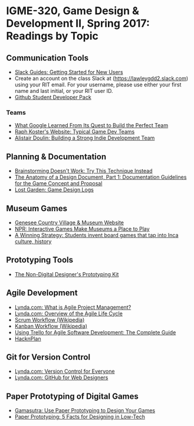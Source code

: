 # IGME-320, Game Design & Development II, Spring 2017: Readings by Topic

## Communication Tools
* [Slack Guides: Getting Started for New Users](https://get.slack.help/hc/en-us/articles/218080037-Getting-started-for-new-users)
 * Create an account on the class Slack at (https://lawleygdd2.slack.com) using your RIT email. For your username, please use either your first name and last initial, or your RIT user ID.
* [Github Student Developer Pack](https://education.github.com/pack)

### Teams
* [What Google Learned From Its Quest to Build the Perfect Team](https://www.nytimes.com/2016/02/28/magazine/what-google-learned-from-its-quest-to-build-the-perfect-team.html?_r=0)
* [Raph Koster's Website: Typical Game Dev Teams](http://www.raphkoster.com/2007/11/02/typical-game-dev-teams/)
* [Alistair Doulin: Building a Strong Indie Development Team](http://www.gamasutra.com/blogs/AlistairDoulin/20100107/86323/Building_A_Strong_Indie_Game_Development_Team.php)

## Planning & Documentation
* [Brainstorming Doesn't Work: Try This Technique Instead](https://www.fastcompany.com/3033567/agendas/brainstorming-doesnt-work-try-this-technique-instead)
* [The Anatomy of a Design Document, Part 1: Documentation Guidelines for the Game Concept and Proposal](http://www.gamasutra.com/view/feature/131791/the_anatomy_of_a_design_document_.php)
* [Lost Garden: Game Design Logs](http://www.lostgarden.com/2011/05/game-design-logs.html)

## Museum Games
* [Genesee Country Village & Museum Website](http://gcv.org)
* [NPR: Interactive Games Make Museums a Place to Play](http://www.npr.org/templates/story/story.php?storyId=99244253)
* [A Winning Strategy: Students invent board games that tap into Inca culture, history](http://newsroom.ucla.edu/stories/it-s-a-winning-strategy-students-271697)

## Prototyping Tools
* [The Non-Digital Designer's Prototyping Kit](https://learn.canvas.net/courses/3/pages/level-5-dot-3-the-non-digital-designers-prototyping-kit)

## Agile Development
* [Lynda.com: What is Agile Project Management?](https://www.lynda.com/Business-Project-Management-tutorials/What-agile-project-management/122428/147340-4.html?org=rit.edu)
* [Lynda.com: Overview of the Agile Life Cycle](https://www.lynda.com/Business-Project-Management-tutorials/Overview-agile-life-cycle/122428/147341-4.html?org=rit.edu)
* [Scrum Workflow (Wikipedia)](https://en.wikipedia.org/wiki/Scrum_(software_development)#Workflow)
* [Kanban Workflow (Wikipedia)](https://en.wikipedia.org/wiki/Kanban_(development))
* [Using Trello for Agile Software Development: The Complete Guide](http://buildbettersoftware.com/trello-for-software-development)
* [HacknPlan](http://hacknplan.com/)

## Git for Version Control 
* [Lynda.com: Version Control for Everyone](https://www.lynda.com/GitHub-tutorials/What-you-should-know-before-watching-course/378045/409354-4.html?org=rit.edu) 
* [Lynda.com: GitHub for Web Designers](https://www.lynda.com/GitHub-tutorials/GitHub-Web-Designers/162276-2.html?org=rit.edu)

## Paper Prototyping of Digital Games<a name="paperprototypes"></a>
* [Gamasutra: Use Paper Prototyping to Design Your Games](http://www.gamasutra.com/blogs/MarcoMignano/20160725/277766/Use_Paper_Prototyping_to_design_your_games.php) 
* [Paper Prototyping: 5 Facts for Designing in Low-Tech](http://gamecareerguide.com/features/622/paper_prototyping_5_facts_for_.php)
